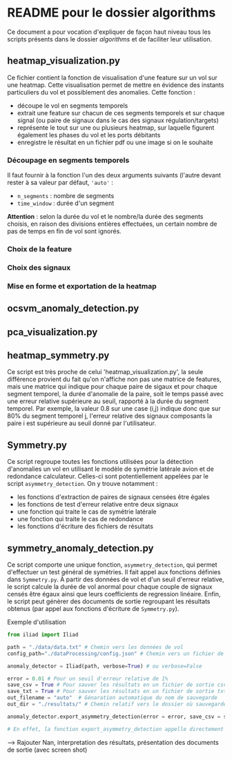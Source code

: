 # README pour le dossier algorithms

Ce document a pour vocation d'expliquer de façon haut niveau tous les scripts présents dans le dossier *algorithms* et de faciliter leur utilisation. 

## heatmap_visualization.py

Ce fichier contient la fonction de visualisation d'une feature sur un vol sur une heatmap. Cette visualisation permet de mettre en évidence des instants particuliers du vol et possiblement des anomalies. Cette fonction :
* découpe le vol en segments temporels
* extrait une feature sur chacun de ces segments temporels et sur chaque signal (ou paire de signaux dans le cas des signaux régulation/targets)
* représente le tout sur une ou plusieurs heatmap, sur laquelle figurent également les phases du vol et les ports débitants
* enregistre le résultat en un fichier pdf ou une image si on le souhaite

### Découpage en segments temporels

Il faut fournir à la fonction l'un des deux arguments suivants (l'autre devant rester à sa valeur par défaut, `'auto'` :
* `n_segments` : nombre de segments
* `time_window` : durée d'un segment

**Attention** : selon la durée du vol et le nombre/la durée des segments choisis, en raison des divisions entières effectuées, un certain nombre de pas de temps en fin de vol sont ignorés.

### Choix de la feature

### Choix des signaux

### Mise en forme et exportation de la heatmap


## ocsvm_anomaly_detection.py



## pca_visualization.py


## heatmap_symmetry.py

Ce script est très proche de celui 'heatmap_visualization.py', la seule différence provient du fait qu'on n'affiche non pas une matrice de features, mais une matrice qui indique pour chaque paire de sigaux et pour chaque segment temporel, la durée d'anomalie de la paire, soit le temps passé avec une erreur relative supérieure au seuil, rapporté à la durée du segment temporel. 
Par exemple, la valeur 0.8 sur une case (i,j) indique donc que sur 80% du segment temporel j, l'erreur relative des signaux composants la paire i est supérieure au seuil donné par l'utilisateur.


## Symmetry.py

Ce script regroupe toutes les fonctions utilisées pour la détection d'anomalies un vol en utilisant le modèle de symétrie latérale avion et de redondance calculateur.
Celles-ci sont potentiellement appelées par le script `asymmetry_detection`.
On y trouve notamment :
* les fonctions d'extraction de paires de signaux censées être égales
* les fonctions de test d'erreur relative entre deux signaux
* une fonction qui traite le cas de symétrie latérale 
* une fonction qui traite le cas de redondance
* les fonctions d'écriture des fichiers de résultats

## symmetry_anomaly_detection.py

Ce script comporte une unique fonction, `asymmetry_detection`, qui permet d'effectuer un test général de symétries. Il fait appel aux fonctions définies dans `Symmetry.py`.
À partir des données de vol et d'un seuil d'erreur relative, le script calcule la durée de vol anormal pour chaque couple de signaux censés être égaux ainsi que leurs coefficients de regression linéaire. Enfin, le script peut génèrer des documents de sortie regroupant les résultats obtenus (par appel aux fonctions d'écriture de `Symmetry.py`).


Exemple d'utilisation

```python
from iliad import Iliad

path = "./data/data.txt" # Chemin vers les données de vol
config_path="./dataProcessing/config.json" # Chemin vers un fichier de configuration

anomaly_detector = Iliad(path, verbose=True) # ou verbose=False

error = 0.01 # Pour un seuil d'erreur relative de 1%
save_csv = True # Pour sauver les résultats en un fichier de sortie csv
save_txt = True # Pour sauver les résultats en un fichier de sortie txt
out_filename = "auto"  # Génaration automatique du nom de sauvegarde
out_dir = "./resultats/" # Chemin relatif vers le dossier où sauvegarder les résultats

anomaly_detector.export_asymmetry_detection(error = error, save_csv = save_csv, save_txt = save_txt,  out_filename = out_filename, out_dir = out_dir)

# En effet, la fonction export_asymmetry_detection appelle directement asymmetry_detection.
```

--> Rajouter Nan, interpretation des résultats, présentation des documents de sortie (avec screen shot)

